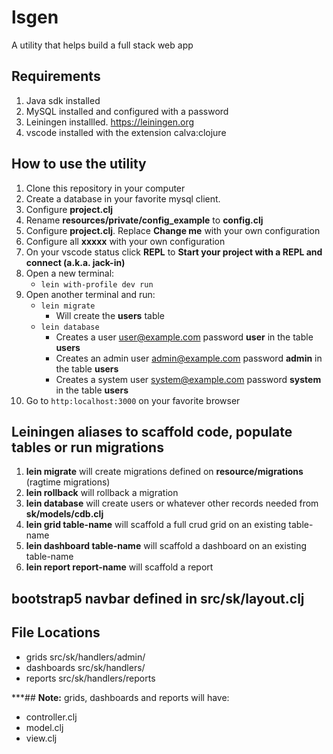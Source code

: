 # lsgen
A utility that helps build a full stack web app

## Requirements
1. Java sdk installed
2. MySQL installed and configured with a password
3. Leiningen installled. https://leiningen.org
4. vscode installed with the extension calva:clojure

## How to use the utility
1. Clone this repository in your computer
2. Create a database in your favorite mysql client.
3. Configure **project.clj**
4. Rename **resources/private/config_example** to **config.clj**
5. Configure **project.clj**. Replace **Change me** with your own configuration
6. Configure all **xxxxx** with your own configuration
7. On your vscode status click **REPL** to  **Start your project with a REPL and connect (a.k.a. jack-in)**
8. Open a new terminal: 
   * `lein with-profile dev run`
9. Open another terminal and run:
   * `lein migrate`
      * Will create the **users** table
   * `lein database`
      * Creates a user user@example.com password **user** in the table **users**
      * Creates an admin user admin@example.com password **admin** in the table **users**
      * Creates a system user system@example.com password **system** in the table **users**
10. Go to `http:localhost:3000` on your favorite browser

## Leiningen aliases to scaffold code, populate tables or run migrations
 1. **lein migrate** will create migrations defined on **resource/migrations** (ragtime migrations)
 2. **lein rollback** will rollback a migration
 3. **lein database** will create users or whatever other records needed from **sk/models/cdb.clj**
 4. **lein grid table-name** will scaffold a full crud grid on an existing table-name
 5. **lein dashboard table-name** will scaffold a dashboard on an existing table-name
 6. **lein report report-name** will scaffold a report

 ## bootstrap5 navbar defined in **src/sk/layout.clj**

 ## File Locations
 * grids src/sk/handlers/admin/
 * dashboards src/sk/handlers/
 * reports src/sk/handlers/reports

 ***## **Note:** grids, dashboards and reports will have:
   * controller.clj
   * model.clj
   * view.clj
